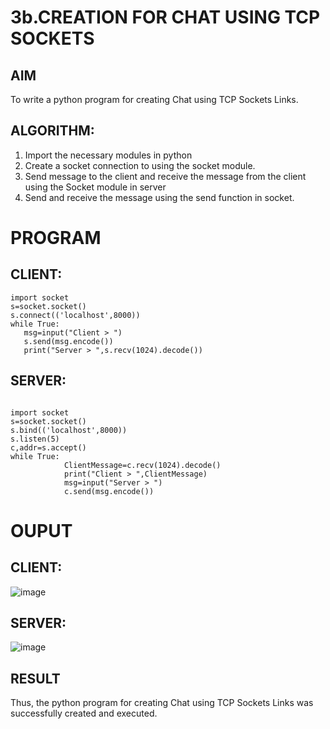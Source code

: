 # 3b.CREATION FOR CHAT USING TCP SOCKETS
## AIM
To write a python program for creating Chat using TCP Sockets Links.
## ALGORITHM:
1. Import the necessary modules in python
2. Create a socket connection to using the socket module.
3. Send message to the client and receive the message from the client using the Socket module in
 server
4. Send and receive the message using the send function in socket.
# PROGRAM
## CLIENT:
```
import socket 
s=socket.socket() 
s.connect(('localhost',8000)) 
while True: 
   msg=input("Client > ") 
   s.send(msg.encode()) 
   print("Server > ",s.recv(1024).decode())
```
## SERVER:
```
 
import socket 
s=socket.socket() 
s.bind(('localhost',8000)) 
s.listen(5) 
c,addr=s.accept() 
while True: 
            ClientMessage=c.recv(1024).decode() 
            print("Client > ",ClientMessage) 
            msg=input("Server > ") 
            c.send(msg.encode())

```
# OUPUT
## CLIENT:
![image](https://github.com/HareeshrajaR/3b_CHAT_USING_TCP_SOCKETS/assets/144870459/4e3781a9-db8d-4e8c-baf4-697c9b08ec00)

## SERVER:
![image](https://github.com/HareeshrajaR/3b_CHAT_USING_TCP_SOCKETS/assets/144870459/389be21c-60b4-4f61-aee4-109c6e8bf53d)

## RESULT
Thus, the python program for creating Chat using TCP Sockets Links was successfully 
created and executed.
